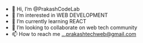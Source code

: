 - 👋 Hi, I’m @PrakashCodeLab
- 👀 I’m interested in WEB DEVELOPMENT 
- 🌱 I’m currently learning REACT
- 💞️ I’m looking to collaborate on web tech community 
- 📫 How to reach me ...prakashtechweb@gmail.com

